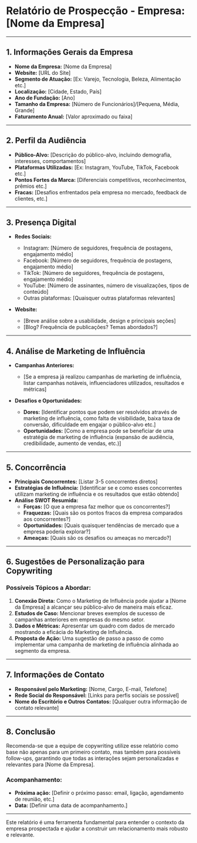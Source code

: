 # Relatório de Prospecção - Empresa: [Nome da Empresa]

---

## 1. Informações Gerais da Empresa

- **Nome da Empresa:** [Nome da Empresa]
- **Website:** [URL do Site]
- **Segmento de Atuação:** [Ex: Varejo, Tecnologia, Beleza, Alimentação etc.]
- **Localização:** [Cidade, Estado, País]
- **Ano de Fundação:** [Ano]
- **Tamanho da Empresa:** [Número de Funcionários]/[Pequena, Média, Grande]
- **Faturamento Anual:** [Valor aproximado ou faixa]

---

## 2. Perfil da Audiência

- **Público-Alvo:** [Descrição do público-alvo, incluindo demografia, interesses, comportamentos]
- **Plataformas Utilizadas:** [Ex: Instagram, YouTube, TikTok, Facebook etc.]
- **Pontos Fortes da Marca:** [Diferenciais competitivos, reconhecimentos, prêmios etc.]
- **Fracas:** [Desafios enfrentados pela empresa no mercado, feedback de clientes, etc.]

---

## 3. Presença Digital

- **Redes Sociais:**
  - Instagram: [Número de seguidores, frequência de postagens, engajamento médio]
  - Facebook: [Número de seguidores, frequência de postagens, engajamento médio]
  - TikTok: [Número de seguidores, frequência de postagens, engajamento médio]
  - YouTube: [Número de assinantes, número de visualizações, tipos de conteúdo]
  - Outras plataformas: [Quaisquer outras plataformas relevantes]

- **Website:**
  - [Breve análise sobre a usabilidade, design e principais seções]
  - [Blog? Frequência de publicações? Temas abordados?]

---

## 4. Análise de Marketing de Influência

- **Campanhas Anteriores:** 
  - [Se a empresa já realizou campanhas de marketing de influência, listar campanhas notáveis, influenciadores utilizados, resultados e métricas]
  
- **Desafios e Oportunidades:**
  - **Dores:** [Identificar pontos que podem ser resolvidos através de marketing de influência, como falta de visibilidade, baixa taxa de conversão, dificuldade em engajar o público-alvo etc.]
  - **Oportunidades:** [Como a empresa pode se beneficiar de uma estratégia de marketing de influência (expansão de audiência, credibilidade, aumento de vendas, etc.)]
  
---

## 5. Concorrência

- **Principais Concorrentes:** [Listar 3-5 concorrentes diretos]
- **Estratégias de Influência:** [Identificar se e como esses concorrentes utilizam marketing de influência e os resultados que estão obtendo]
- **Análise SWOT Resumida:**
  - **Forças:** [O que a empresa faz melhor que os concorrentes?]
  - **Fraquezas:** [Quais são os pontos fracos da empresa comparados aos concorrentes?]
  - **Oportunidades:** [Quais quaisquer tendências de mercado que a empresa poderia explorar?]
  - **Ameaças:** [Quais são os desafios ou ameaças no mercado?]

---

## 6. Sugestões de Personalização para Copywriting

### Possíveis Tópicos a Abordar:
1. **Conexão Direta:** Como o Marketing de Influência pode ajudar a [Nome da Empresa] a alcançar seu público-alvo de maneira mais eficaz. 
2. **Estudos de Caso:** Mencionar breves exemplos de sucesso de campanhas anteriores em empresas do mesmo setor.
3. **Dados e Métricas:** Apresentar um quadro com dados de mercado mostrando a eficácia do Marketing de Influência.
4. **Proposta de Ação:** Uma sugestão de passo a passo de como implementar uma campanha de marketing de influência alinhada ao segmento da empresa.

---

## 7. Informações de Contato

- **Responsável pelo Marketing:** [Nome, Cargo, E-mail, Telefone]
- **Rede Social do Responsável:** [Links para perfis sociais se possível]
- **Nome do Escritório e Outros Contatos:** [Qualquer outra informação de contato relevante]

---

## 8. Conclusão

Recomenda-se que a equipe de copywriting utilize esse relatório como base não apenas para um primeiro contato, mas também para possíveis follow-ups, garantindo que todas as interações sejam personalizadas e relevantes para [Nome da Empresa]. 

### Acompanhamento:
- **Próxima ação:** [Definir o próximo passo: email, ligação, agendamento de reunião, etc.]
- **Data:** [Definir uma data de acompanhamento.]

---

Este relatório é uma ferramenta fundamental para entender o contexto da empresa prospectada e ajudar a construir um relacionamento mais robusto e relevante.
